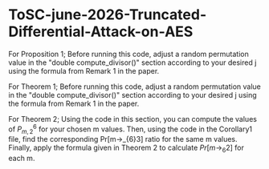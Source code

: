 # ToSC-june-2026-Truncated-Differential-Attack-on-AES

For Proposition 1; 
Before running this code, adjust a random permutation value in the "double compute_divisor()" section according to your desired j using the formula from Remark 1 in the paper.

For Theorem 1;
Before running this code, adjust a random permutation value in the "double compute_divisor()" section according to your desired j using the formula from Remark 1 in the paper.

For Theorem 2;
Using the code in this section, you can compute the values of $P^6_{m,2}$ for your chosen m values. Then, using the code in the Corollary1 file, find the corresponding Pr[m->_{6}3] ratio for the same m values. Finally, apply the formula given in Theorem 2 to calculate $Pr[m\rightarrow _6 2]$ for each m. 

